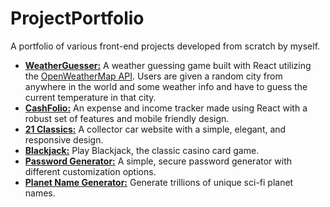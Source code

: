 # ProjectPortfolio

A portfolio of various front-end projects developed from scratch by myself.

- **[WeatherGuesser:](https://master--keen-torte-d6dd9d.netlify.app/)** A weather guessing game built with React utilizing the [OpenWeatherMap API](https://openweathermap.org/). Users are given a random city from anywhere in the world and some weather info and have to guess the current temperature in that city.
- **[CashFolio:](https://tourmaline-frangollo-d19e23.netlify.app/)** An expense and income tracker made using React with a robust set of features and mobile friendly design.
- **[21 Classics:](https://21classics.com/)** A collector car website with a simple, elegant, and responsive design.
- **[Blackjack:](https://l1fe0nmars.github.io/blackjack/)** Play Blackjack, the classic casino card game.
- **[Password Generator:](https://l1fe0nmars.github.io/password-generator/)** A simple, secure password generator with different customization options.
- **[Planet Name Generator:](https://l1fe0nmars.github.io/planet-name-generator/)** Generate trillions of unique sci-fi planet names.
